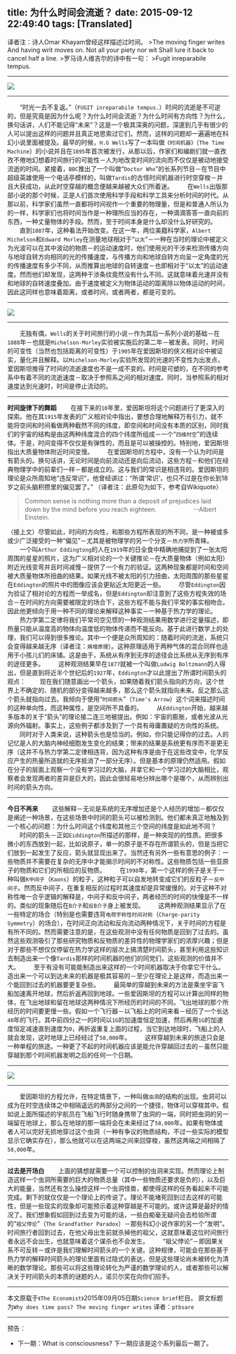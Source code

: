 title: 为什么时间会流逝？
date: 2015-09-12 22:49:40
tags: [Translated]
---

<!--为什么时间会流逝？
“时间不能倒流”
在我们《科学之谜》的第五部，我们来探讨一下为什么时间旅行，不同于空间上的移动，是不可逆的。-->
<div id="board"></div>
译者注：诗人Omar Khayam曾经这样描述过时间。
>The moving finger writes
And having writ moves on.
Not all your piety nor wit
Shall lure it back to cancel half a line.
>罗马诗人维吉尔的诗中有一句：
>Fugit inreparabile tempus.

---

![](/img/为什么时间会流逝？/1.jpg)

---

　　“时光一去不复返。”（`FUGIT inreparabile tempus.`）时间的流逝是不可逆的，但是究竟是因为什么呢？为什么时间会流逝？为什么时间有方向性？为什么，换句话讲，人们不能记得“未来”？这是一个极其深奥的问题，深邃到几乎有很少的人可以提出这样的问题并且真正地思索过它们。然而，这样的问题却一遍遍地在科幻小说里面被提及。最早的时候，`H.G Wells`写了一本叫做`《时间机器》`（`The Time Machine`）的小说并且在`1895`年首次被发行，从那以后，作家们和编剧们就一直孜孜不倦地幻想着时间旅行的可能性－人为地改变时间的流向而不仅仅是被动地接受流逝的时间。紧接着，`BBC`推出了一个叫做“`Doctor Who`”的长系列节目－在节目中超级英雄使用一个电话亭模样的，叫做`Tardis`的古怪时间机器进行时空穿梭－并且大获成功，从此时空穿越的概念便越来越被大众们所着迷。
　　在`Wells`出版那部小说的那个时候，正是人们首次使用科学手段和科学工具来分析时间的时代。从那以前，科学家们虽然一直都将时间视作一个重要的物理量，但是和普通人所认为的一样，科学家们也将时间当作是一种理所应当的存在，一种滴滴答答一直向前的东西，一种丈量物体的手段。然而，至于时间本身是什么却没什么好研究的。
　　直到`1887`年，这种看法开始改变。在这一年，两位美籍科学家，`Albert Michelson`和`Edward Morley`在测量地球相对于“`以太`”－一种在当时的理论中被定义为光波可以在其中波动的物质－的运动速度时，他们使用光的干涉来检测传播方向与地球自转方向相同的光的传播速度，与传播方向和地球自转方向呈一定角度的光的传播速度有多少不同，从而推算出地球的自转速度－也即相对于“以太”的运动速度。然而他们却发现，这两种干涉条纹竟然没有什么不同。这就意味着光速并没有和地球的自转速度叠加。由于速度被定义为物体运动的距离除以物体运动的时间，因此这同样也意味着距离，或者时间，或者两者，都是可变的。

---

![](/img/为什么时间会流逝？/2.jpg)

---

　　无独有偶，`Wells`的关于时间旅行的小说－作为其后一系列小说的基础－在`1888`年－也就是`Michelson-Morley`实验被实施后的第二年－被发表。同时，时间的可变性（当然也包括距离的可变性）于`1905`年在爱因斯坦的侠义相对论中被证实，量化并且解释。以`Michelson-Morley`实验所发现的光速的不变性为出发点，爱因斯坦推得了时间的流逝速度也不是一成不变的。时间是可塑的，在不同的参考系中有着不同的流逝速度－取决于参照系之间的相对速度。同时，当参照系的相对速度达到光速时，时间是停止流动的。

---

**时间旋律下的舞蹈**
　　在接下来的`10`年里，爱因斯坦将这个问题进行了更深入的探索。他在其`1915`年发表的广义相对论中指出，要想合理地解释万有引力，就不能将空间和时间看做两种截然不同的纬度，即空间和时间没有本质的区别，同时我们的宇宙的结构是由这两种纬度混合的四个纬度所组成－一个“`四维时空`”的连续体。于是，时间变得不仅仅是有弹性的，而且是可以被操控的。特别地，爱因斯坦指出大质量物体附近时间变慢。
　　在爱因斯坦的方程中，没有一个认为时间是有箭头的。换句话讲，无论时间是向前流动还是向后流动，这些方程－和他们在经典物理学中的前辈们一样－都是成立的。这与我们的常识是相违背的。爱因斯坦的理论是众所周知地“违反常识”，他曾经讲过：“所谓‘常识’，也只不过是在你长到18岁之前头脑积攒里的偏见罢了。”
（译者注：此原句为如下，参考自Wikiquote）

>Common sense is nothing more than a deposit of prejudices laid down by the mind before you reach eighteen.　　　　　　--Albert Einstein.

（接上文）尽管如此，时间的方向性，和那些方程所表现的所不同，是一种被或多或少广泛接受的一种“偏见”－尤其是被物理学的另一个分支－`热力学`所青睐。
　　一个叫`Arthur Eddingtong`的人在`1919`年的日全食中精确地捕捉到了一张太阳周围的星星的照片，这为广义相对论的一个关键推论－在大质量物体（例如太阳）附近光线变弯并且时间减慢－提供了一个有力的验证。这两种现象都是时间和空间被大质量物体所扭曲的结果。如果光线不被太阳的引力扭曲，太阳周围的那些星星在`Eddington`的照片中的图像应该会更贴近太阳更近一些。
　　尽管`Eddington`因为验证了相对论的方程而一举成名，但是`Eddington`却注意到了这些方程失效的场合－在时间的方向需要被限定的场合下，这些方程不能与我们平常的事实相吻合。因此他更倾向于用一种不同的理论来解释这种事实－一种基于热力学的理论。
　　热力学第二定律将我们平常司空见惯的一种观测结果用数学进行定量描述，即热量只能从温度高的物体向温度低的物体传递而不能反向。基于此进行数学上的处理，我们可以得到很多推论。其中一个便是众所周知的：随着时间的流逝，系统只会变得越来越无序（译者注：`熵增原理`）。这种原理适用于两种气体的混合同样也适用于小孩儿们的床铺。这是由于，系统从有序到无序的途径会比系统从无序到有序的途径更多。
　　这种观测结果早在`1877`就被一个叫做`Ludwig Boltzmann`的人得出，但是直到将近半个世纪后的`1927`年，`Eddington`才以此提出了所谓时间箭头的观点：
　　现在我们随意画出一个箭头，如果随着我们箭头指向的方向，这个世界上不确定的、随机的部分变得越来越多，那么这个箭头就指向未来。反之那么这个箭头就指向过去。我倾向于使用“`时间箭头`”（`Time's Arrow`）这个词来描述时间的这种单向性，而这种属性，是空间所不具备的。
　　从`Eddington`开始，越来越多版本的关于“箭头”的理论接二连三地被提出。例如：宇宙的膨胀，或者光波从光源向外辐射。事实上，这些例子都涉及到了一个具有毋庸置疑的方向性的系统。
　　同时对于人类来说，这种箭头也是恰当的。例如，你只能记得你的过去。人的记忆是人的大脑内神经细胞发生变化的结果；带来的结果是系统更有序而不是更无序（这并不与热力学第二定律相违背，因为这种有序是由于在这些改变中，化学反应产生的热量所造就的无序抵消了一部分无序）。但是基本的原理仍然适用。假如在分子的层面上观察一个没有学习过的大脑，并拿它和一个学习过的大脑相比，观察者会发现两者的差异是巨大的，因此会很轻易地分辨出哪个是哪个，从而辨别出时间的箭头方向。

---

**今日不再来**
　　这些解释－无论是系统的无序增加还是个人经历的增加－都仅仅是阐述一种场景，在这些场景中时间的箭头可以被检测到。他们都未真正地触及到一个核心的问题：为什么时间这个纬度和其他三个空间的纬度是如此地不同？
　　时间的箭头－正如`Eiddington`所描述的那样，是一种突现的的性质。把很多微小的东西放到一起，比如说原子，单一的原子是不存在所谓箭头的，但是当把它们放到一起发生了反应，箭头就显现出来了。当然还有另外一些有意思的例子：一些物质并不需要在复杂的无序中才能揭示时间的不对称性。这些物质包括一些亚原子的物质和它们的所相应的反物质。
　　在`1998`年，第一个这样的例子是关于一种叫做`K中间子`（`Kaons`）的粒子，这种粒子可以自发地转变成它们的反粒子－`反中间子`。然而反中间子，在重复相反的过程时其速度却是异常缓慢的。对于这种不对称性唯一合乎逻辑的解释是，中间子和反中间子，两者经历的时间的快慢是不一样的。类似的现象随后在`B介子`和`反B介子`身上被发现。
　　这两种观测结果显示了在一些特定的场合（特别是也需要违背`电荷宇称性时间对称`（`Charge-parity Symmetry`）的场合），在时间正向流动和反向流动两种情况下，关于时间的方程是有所不同的。然而需要注意的是，在这些观测中没有任何物质是回到了过去的。虽然这些观测吸引了那些研究物质和反物质的差异性的物理学家们的浓厚兴趣；但是对于那些不想仅仅停留在热力学这样的层次上搞清楚时间箭头，甚至利用这些知识去制造出来一个像`Tardis`那样的时间机器的他们的同党们，这些观测的价值并不大。
　　至于有没有可能能制造出来这样的一个时间机器取决于你拿它干什么。造出来一个可以到达未来的机器是极其容易的－至少在理论上是这样，而造出来一个能回到过去的机器要更复杂些。
　　最简单的穿越到未来的方法是乘坐宇宙飞船加速离开地球，然后折返再回到地球。一些爱因斯坦的方程可以计算出同样的物体，在飞出地球和留在地球这两种情况下所经历的时间的不同。飞出地球的那个所经历的时间要更慢一些。假如一个飞行器－以飞船上的时间来看－经历了一个长达`40`年的飞行。其中前四分之一的时间以`1G`的加速度恒定加速，然后再用`1G`的加速度恒定减速直到速度为`0`，再折返重复上面的过程，当它到达地球时，飞船上的人就会发现，这时地球上已经经过了`58,000`年。
　　这样穿越到未来的旅途只会是一种单程的旅途。一种更了不起的时间机器应该是能允许穿越回过去的－虽然只能穿越到那个时间机器发明之后的任何一个日期。

---

![](/img/为什么时间会流逝？/3.jpg)

---

　　爱因斯坦的方程允许，在特定情景下，一种叫做`虫洞`的结构的出现。虫洞可以成为在时空连续体之中相隔遥远的两部分之间的一个捷径，物体可以穿梭其中。假如说上面所描述的宇航员在飞船飞行时随身携带了虫洞的一端，同时把虫洞的另一端留在地球上，那么在地球的那一端将会在未来经过了`58,000`年。如果有物体或者人可以完好无损地穿过这个虫洞（一种有争议的物质结构，不过一些实际的模型显示它确实存在），那么他就可以在这两端之间来回穿梭，虽然这两端之间相隔了`58,000`年。

---

**过去是开场白**
　　上面的猜想就需要一个可以控制的虫洞来实现。然而理论上制造这样一个虫洞所需要的巨大的物质总量（其中一些物质还要求是负的），以及巨大的能量，当然还有怎么操控这样一个虫洞怪兽，都使得这样的任务看起来不可能完成。剩下的就仅仅是一个理论上的传说了。理论不能堵死回到过去这样的可能性，但是一些现实的现象却可能预示着这种穿越是不可能的。或许这算是最好的情况了。我们想象假如回到过去变为可能的话，一些白痴毫无疑问会去检验所谓的“`祖父悖论`”（`The Grandfather Paradox`）－那些科幻小说作家的另一个“发明”。时间旅行者回到过去，在他父母出生前就杀掉他的祖父，这就意味着这位时间旅行者永远不会出生，也就意味着这个谋杀也不会发生。
　　“祖父悖论”－即因果关系不可反转－或许是我们理解时间箭头的一个关键。这种规律，可能会在那些基于热力学的解释时间箭头的理论里面有过隐式的表达，但是这些理论尚未被转化为清晰的数学理论。那些可以将这些理论转化为严谨的数学理论的人，或者那些可以解决关于时间箭头的本质的谜题的人，诺贝尔奖在向你们招手。

---

本文原载于`《The Economist》`2015年09月05日期`Science brief`栏目。
原文标题为`Why does time pass? The moving finger writes`
译者：`ptbsare`

---
预告：
* 下一期：What is consciousness?
下一期应该是这个系列最后一期了。

<script type="text/javascript">
var mp3List = [
                'http://link.hhtjim.com/baidu/17703775.mp3',
                
              ];
//http://k007.kiwi6.com/hotlink/87evh29myg/23_lafur_Arnalds_-_Gleypa_okkur.mp3
//http://link.hhtjim.com/baidu/17703193.mp3
//两处修改 chrome 和 on.end不再自动播放
function getMusic(list,src) {             
var len = list.length;
for(var i=0;i<list.length,src != list[i];i++){
}
if (i==(len - 1)){
return list[0];
}else{
return list[i+1];
}
}

var sUserAgent = navigator.userAgent.toLowerCase();
var bIsIpad = sUserAgent.match(/ipad/i) =="ipad";
var bIsIphoneOs = sUserAgent.match(/iphone os/i) == "iphone os";
var bIsAndroid = sUserAgent.match(/android/i) == "android";
var cIsSafari = sUserAgent.match(/version\/([\d.]+).*safari/);
var cIsChrome = sUserAgent.match(/chrome\/([\d.]+)/);
var cIsIE = (sUserAgent.match(/rv:([\d.]+)\) like gecko/))||(sUserAgent.match(/msie ([\d.]+)/));
var e = document.createElement("audio");
var source1 = document.createElement('source');
source1.type= 'audio/mpeg';
source1.src= 'http://link.hhtjim.com/baidu/17703775.mp3';
e.appendChild(source1);
var source2= document.createElement('source');
source2.type= 'audio/mpeg';
source2.src= 'http://musicdata.baidu.com/data2/music/17704341/17704341.mp3';
e.appendChild(source2);
e.setAttribute("controls", "controls");
e.setAttribute("autoplay", "autoplay");
if(bIsAndroid){
board.innerHTML ="<strong>Android启用背景音乐：　</strong>";
}else if(bIsIpad){
board.innerHTML ="<strong>iPad启用背景音乐：　</strong>";
}else if(bIsIphoneOs){
board.innerHTML ="<strong>iPhone启用背景音乐：　</strong>";
}else{
board.innerHTML ="<strong>启用背景音乐：　</strong>";
}
var object = board.appendChild(e);
e.onended = function() {
   e.play();
   }
e.play();
</script>